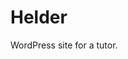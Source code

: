 <!--
  id: 2623
  slug: helder
  type: fortpolio
  categories: JavaScript, HTML/CSS, graphic design, mobile
  tags: JavaScript, Wordpress, Less, interaction design, concept
  clients: Helder
  collaboration: 
  prizes: 
  thumbnail: Helder.jpg
  image: Helder.jpg
  images: Helder.jpg
  inCv: false
  inPortfolio: false
  dateFrom: 2014-08-01
  dateTo: 2014-08-30
-->

# Helder

<p>WordPress site for a tutor.</p>